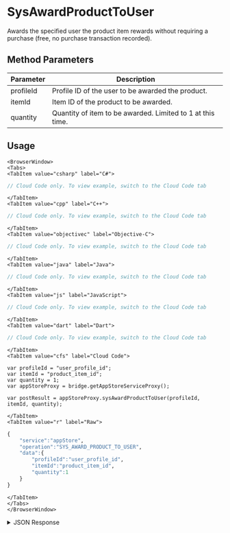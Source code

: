 # SysAwardProductToUser

Awards the specified user the product item rewards without requiring a purchase (free, no purchase transaction recorded).

<PartialServop service_name="appStore" operation_name="SYS_AWARD_PRODUCT_TO_USER" />

## Method Parameters

| Parameter | Description                                                |
| --------- | ---------------------------------------------------------- |
| profileId | Profile ID of the user to be awarded the product.          |
| itemId    | Item ID of the product to be awarded.                      |
| quantity  | Quantity of item to be awarded. Limited to 1 at this time. |

## Usage

```mdx-code-block
<BrowserWindow>
<Tabs>
<TabItem value="csharp" label="C#">
```

```csharp
// Cloud Code only. To view example, switch to the Cloud Code tab
```

```mdx-code-block
</TabItem>
<TabItem value="cpp" label="C++">
```

```cpp
// Cloud Code only. To view example, switch to the Cloud Code tab
```

```mdx-code-block
</TabItem>
<TabItem value="objectivec" label="Objective-C">
```

```objectivec
// Cloud Code only. To view example, switch to the Cloud Code tab
```

```mdx-code-block
</TabItem>
<TabItem value="java" label="Java">
```

```java
// Cloud Code only. To view example, switch to the Cloud Code tab
```

```mdx-code-block
</TabItem>
<TabItem value="js" label="JavaScript">
```

```javascript
// Cloud Code only. To view example, switch to the Cloud Code tab
```

```mdx-code-block
</TabItem>
<TabItem value="dart" label="Dart">
```

```dart
// Cloud Code only. To view example, switch to the Cloud Code tab
```

```mdx-code-block
</TabItem>
<TabItem value="cfs" label="Cloud Code">
```

```cfscript
var profileId = "user_profile_id";
var itemId = "product_item_id";
var quantity = 1;
var appStoreProxy = bridge.getAppStoreServiceProxy();

var postResult = appStoreProxy.sysAwardProductToUser(profileId, itemId, quantity);
```

```mdx-code-block
</TabItem>
<TabItem value="r" label="Raw">
```

```r
{
    "service":"appStore",
    "operation":"SYS_AWARD_PRODUCT_TO_USER",
    "data":{
        "profileId":"user_profile_id",
        "itemId":"product_item_id",
        "quantity":1
    }
}
```

```mdx-code-block
</TabItem>
</Tabs>
</BrowserWindow>
```

<details>
<summary>JSON Response</summary>

```json
{
    "data": {
        "userItemRewards": {
            "sword001": {
                "17311754-f610-4a20-9934-3c9d255874e3": {
                    "itemId": "17311754-f610-4a20-9934-3c9d255874e3",
                    "quantity": 1
                }
            }
        },
        "extra": {
            "customAttr": "value"
        },
        "currency": {
            "bar": {
                "consumed": 0,
                "balance": 10,
                "purchased": 0,
                "awarded": 10,
                "revoked": 0
            },
            "coins": {
                "consumed": 0,
                "balance": 24,
                "purchased": 0,
                "awarded": 24,
                "revoked": 0
            }
        },
        "serverTime": 1739486770269,
        "rewards": {
            "extra": {
                "customAttr": "value"
            },
            "currency": {
                "bar": 10
            },
            "items": {
                "sword001": {
                    "defId": "sword001",
                    "quantity": 1
                }
            }
        }
    },
    "status": 200
}
```

</details>

